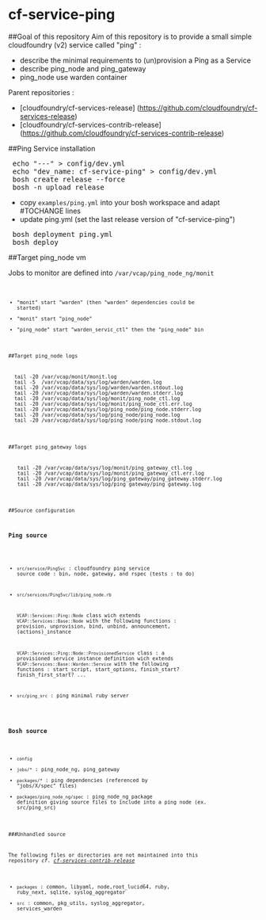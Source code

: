 cf-service-ping
===============

##Goal of this repository
Aim of this repository is to provide a small simple cloudfoundry (v2) service called "ping" :
- describe the minimal requirements to (un)provision a Ping as a Service
- describe ping_node and ping_gateway
- ping_node use warden container


Parent repositories : 
- [cloudfoundry/cf-services-release] (https://github.com/cloudfoundry/cf-services-release)
- [cloudfoundry/cf-services-contrib-release] (https://github.com/cloudfoundry/cf-services-contrib-release)

##Ping Service installation

<pre>
 echo "---" > config/dev.yml
 echo "dev_name: cf-service-ping" > config/dev.yml
 bosh create release --force
 bosh -n upload release
</pre>

- copy <code>examples/ping.yml</code> into your bosh workspace and adapt #TOCHANGE lines
- update ping.yml (set the last release version of "cf-service-ping")

<pre>
 bosh deployment ping.yml
 bosh deploy
</pre>

##Target ping_node vm

Jobs to monitor are defined into <code>/var/vcap/ping_node_ng/monit<code>
- "monit" start "warden" (then "warden" dependencies could be started)
- "monit" start "ping_node"
- "ping_node" start "warden_servic_ctl" then the "ping_node" bin

##Target ping_node logs

<pre>
  tail -20 /var/vcap/monit/monit.log
  tail -5  /var/vcap/data/sys/log/warden/warden.log
  tail -20 /var/vcap/data/sys/log/warden/warden.stdout.log
  tail -20 /var/vcap/data/sys/log/warden/warden.stderr.log
  tail -20 /var/vcap/data/sys/log/monit/ping_node_ctl.log
  tail -20 /var/vcap/data/sys/log/monit/ping_node_ctl.err.log
  tail -20 /var/vcap/data/sys/log/ping_node/ping_node.stderr.log
  tail -20 /var/vcap/data/sys/log/ping_node/ping_node.log
  tail -20 /var/vcap/data/sys/log/ping_node/ping_node.stdout.log
</pre>

##Target ping_gateway logs

<pre>
   tail -20 /var/vcap/data/sys/log/monit/ping_gateway_ctl.log
   tail -20 /var/vcap/data/sys/log/monit/ping_gateway_ctl.err.log
   tail -20 /var/vcap/data/sys/log/ping_gateway/ping_gateway.stderr.log
   tail -20 /var/vcap/data/sys/log/ping_gateway/ping_gateway.log
</pre>

##Source configuration

### Ping source

- <code>src/service/PingSvc</code> : cloudfoundry ping service source code : bin, node, gateway, and rspec (tests : to do)
 
- <code>src/services/PingSvc/lib/ping_node.rb</code>

    <code>VCAP::Services::Ping::Node</code> class 
      wich extends <code>VCAP::Services::Base::Node</code> with the following functions : provision, unprovision, bind, unbind, announcement, (actions)_instance

    <code>VCAP::Services::Ping::Node::ProvisionedService</code> class : a provisioned service instance definition
      wich extends <code>VCAP::Services::Base::Warden::Service</code>
      with the following functions : start_script, start_options, finish_start? finish_first_start? ...

- <code>src/ping_src</code> : ping minimal ruby server


### Bosh source

- <code>config</code>
- <code>jobs/*</code> : ping_node_ng, ping_gateway
- <code>packages/*</code> : ping dependencies (referenced by "jobs/X/spec" files)
- <code>packages/ping_node_ng/spec</code> : ping_node_ng package definition giving source files to include into a ping node (ex. src/ping_src)


###Unhandled source

The following files or directories are not maintained into this repository _cf. [cf-services-contrib-release](https://github.com/cloudfoundry/cf-services-contrib-release/)_

- <code>packages</code> : common, libyaml, node,root_lucid64, ruby, ruby_next, sqlite, syslog_aggregator
- <code>src</code> : common, pkg_utils, syslog_aggregator, services_warden

